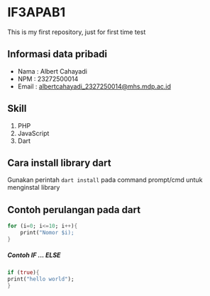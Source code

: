 # IF3APAB1
This is my first repository, just for first time test

## Informasi data pribadi
- Nama : Albert Cahayadi
- NPM : 23272500014
- Email : albertcahayadi_2327250014@mhs.mdp.ac.id

## Skill
1. PHP
2. JavaScript
3. Dart

## Cara install library dart
Gunakan perintah ``dart install`` pada command prompt/cmd untuk menginstal library

## Contoh perulangan pada dart
```dart
for (i=0; i<=10; i++){
    print("Nomor $i);
}
```

##### Contoh IF ... ELSE
```dart
if (true){
print("hello world");
}
